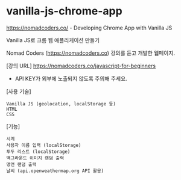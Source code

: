 # vanilla-js-chrome-app
https://nomadcoders.co/ - Developing Chrome App with Vanilla JS

Vanilla JS로 크롬 웹 애플리케이션 만들기


Nomad Coders (https://nomadcoders.co) 강의를 듣고 개발한 웹페이지.

[강의 URL] https://nomadcoders.co/javascript-for-beginners


- API KEY가 외부에 노출되지 않도록 주의해 주세요.


[사용 기술]

    Vanilla JS (geolocation, localStorage 등)
    HTML
    CSS
    

[기능]

    시계
    사용자 이름 입력 (localStorage)
    투두 리스트 (localStorage)
    백그라운드 이미지 랜덤 출력
    명언 랜덤 출력
    날씨 (api.openweathermap.org API 활용)
